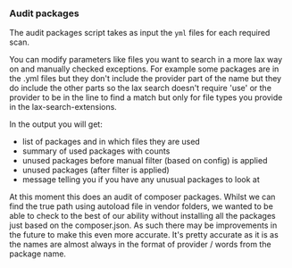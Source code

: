 ### Audit packages

The audit packages script takes as input the `yml` files for each required scan.

You can modify parameters like files you want to search in a more lax way on and manually checked
exceptions. For example some packages are in the .yml files but they don't include the provider
part of the name but they do include the other parts so the lax search doesn't require 'use' or
the provider to be in the line to find a match but only for file types you provide in
the lax-search-extensions.

In the output you will get:
- list of packages and in which files they are used
- summary of used packages with counts
- unused packages before manual filter (based on config) is applied
- unused packages (after filter is applied)
- message telling you if you have any unusual packages to look at

At this moment this does an audit of composer packages. Whilst we can find the true path using
autoload file in vendor folders, we wanted to be able to check to the best of our ability without
installing all the packages just based on the composer.json. As such there may be improvements in
the future to make this even more accurate. It's pretty accurate as it is as the names are almost always
in the format of provider / words from the package name.

